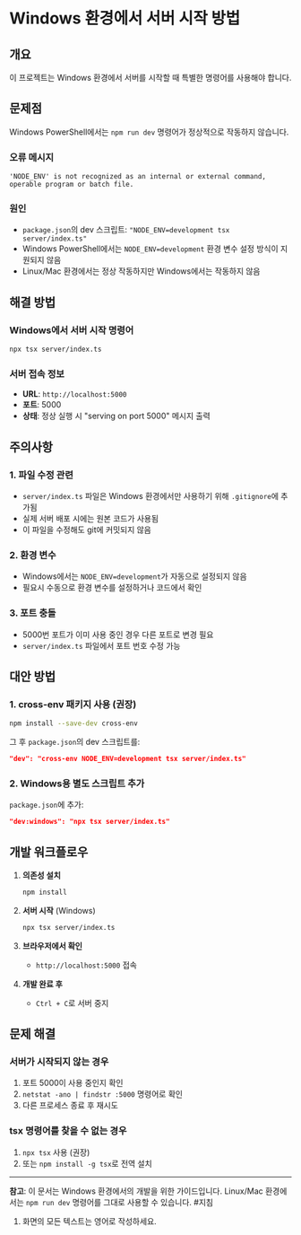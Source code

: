 # Windows 환경에서 서버 시작 방법

## 개요
이 프로젝트는 Windows 환경에서 서버를 시작할 때 특별한 명령어를 사용해야 합니다.

## 문제점
Windows PowerShell에서는 `npm run dev` 명령어가 정상적으로 작동하지 않습니다.

### 오류 메시지
```
'NODE_ENV' is not recognized as an internal or external command,
operable program or batch file.
```

### 원인
- `package.json`의 dev 스크립트: `"NODE_ENV=development tsx server/index.ts"`
- Windows PowerShell에서는 `NODE_ENV=development` 환경 변수 설정 방식이 지원되지 않음
- Linux/Mac 환경에서는 정상 작동하지만 Windows에서는 작동하지 않음

## 해결 방법

### Windows에서 서버 시작 명령어
```bash
npx tsx server/index.ts
```

### 서버 접속 정보
- **URL**: `http://localhost:5000`
- **포트**: 5000
- **상태**: 정상 실행 시 "serving on port 5000" 메시지 출력

## 주의사항

### 1. 파일 수정 관련
- `server/index.ts` 파일은 Windows 환경에서만 사용하기 위해 `.gitignore`에 추가됨
- 실제 서버 배포 시에는 원본 코드가 사용됨
- 이 파일을 수정해도 git에 커밋되지 않음

### 2. 환경 변수
- Windows에서는 `NODE_ENV=development`가 자동으로 설정되지 않음
- 필요시 수동으로 환경 변수를 설정하거나 코드에서 확인

### 3. 포트 충돌
- 5000번 포트가 이미 사용 중인 경우 다른 포트로 변경 필요
- `server/index.ts` 파일에서 포트 번호 수정 가능

## 대안 방법

### 1. cross-env 패키지 사용 (권장)
```bash
npm install --save-dev cross-env
```
그 후 `package.json`의 dev 스크립트를:
```json
"dev": "cross-env NODE_ENV=development tsx server/index.ts"
```

### 2. Windows용 별도 스크립트 추가
`package.json`에 추가:
```json
"dev:windows": "npx tsx server/index.ts"
```

## 개발 워크플로우

1. **의존성 설치**
   ```bash
   npm install
   ```

2. **서버 시작** (Windows)
   ```bash
   npx tsx server/index.ts
   ```

3. **브라우저에서 확인**
   - `http://localhost:5000` 접속

4. **개발 완료 후**
   - `Ctrl + C`로 서버 중지

## 문제 해결

### 서버가 시작되지 않는 경우
1. 포트 5000이 사용 중인지 확인
2. `netstat -ano | findstr :5000` 명령어로 확인
3. 다른 프로세스 종료 후 재시도

### tsx 명령어를 찾을 수 없는 경우
1. `npx tsx` 사용 (권장)
2. 또는 `npm install -g tsx`로 전역 설치

---

**참고**: 이 문서는 Windows 환경에서의 개발을 위한 가이드입니다. Linux/Mac 환경에서는 `npm run dev` 명령어를 그대로 사용할 수 있습니다. 
#지침
1. 화면의 모든 텍스트는 영어로 작성하세요.